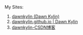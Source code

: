 My Sites:

1. [dawnkylin (Dawn Kylin)](https://github.com/dawnkylin)
2. [dawnkylin.github.io | Dawn Kylin](https://dawnkylin.github.io/)
3. [dawnkylin-CSDN博客](https://blog.csdn.net/dawnkylin?spm=1000.2115.3001.5343)
